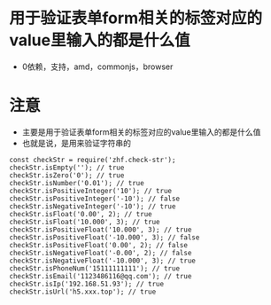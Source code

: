 # 用于验证表单form相关的标签对应的value里输入的都是什么值
* 0依赖，支持，amd，commonjs，browser
# 注意
* 主要是用于验证表单form相关的标签对应的value里输入的都是什么值
* 也就是说，是用来验证字符串的
```
const checkStr = require('zhf.check-str');
checkStr.isEmpty(''); // true
checkStr.isZero('0'); // true
checkStr.isNumber('0.01'); // true
checkStr.isPositiveInteger('10'); // true
checkStr.isPositiveInteger('-10'); // false
checkStr.isNegativeInteger('-10'); // true
checkStr.isFloat('0.00', 2); // true
checkStr.isFloat('10.000', 3); // true
checkStr.isPositiveFloat('10.000', 3); // true
checkStr.isPositiveFloat('-10.000', 3); // false
checkStr.isPositiveFloat('0.00', 2); // false
checkStr.isNegativeFloat('-0.00', 2); // false
checkStr.isNegativeFloat('-10.000', 3); // true
checkStr.isPhoneNum('15111111111'); // true
checkStr.isEmail('1123486116@qq.com'); // true
checkStr.isIp('192.168.51.93'); // true
checkStr.isUrl('h5.xxx.top'); // true
```
